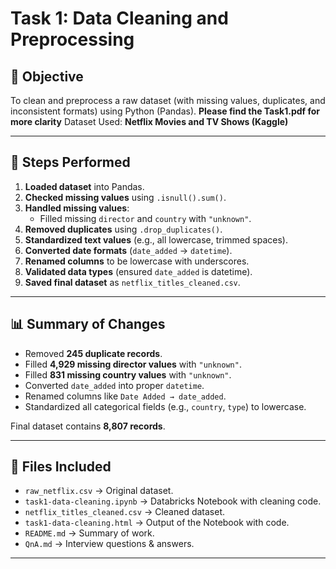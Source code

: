 # Task 1: Data Cleaning and Preprocessing

## 📌 Objective
To clean and preprocess a raw dataset (with missing values, duplicates, and inconsistent formats) using Python (Pandas).
**Please find the Task1.pdf for more clarity**
Dataset Used: **Netflix Movies and TV Shows (Kaggle)**

---

## 🔧 Steps Performed
1. **Loaded dataset** into Pandas.
2. **Checked missing values** using `.isnull().sum()`.
3. **Handled missing values**:
   - Filled missing `director` and `country` with `"unknown"`.
4. **Removed duplicates** using `.drop_duplicates()`.
5. **Standardized text values** (e.g., all lowercase, trimmed spaces).
6. **Converted date formats** (`date_added` → `datetime`).
7. **Renamed columns** to be lowercase with underscores.
8. **Validated data types** (ensured `date_added` is datetime).
9. **Saved final dataset** as `netflix_titles_cleaned.csv`.

---

## 📊 Summary of Changes
- Removed **245 duplicate records**.
- Filled **4,929 missing director values** with `"unknown"`.
- Filled **831 missing country values** with `"unknown"`.
- Converted `date_added` into proper `datetime`.
- Renamed columns like `Date Added → date_added`.
- Standardized all categorical fields (e.g., `country`, `type`) to lowercase.

Final dataset contains **8,807 records**.

---

## 📂 Files Included
- `raw_netflix.csv` → Original dataset.
- `task1-data-cleaning.ipynb` → Databricks Notebook with cleaning code.
- `netflix_titles_cleaned.csv` → Cleaned dataset.
- `task1-data-cleaning.html` → Output of the Notebook with code.
- `README.md` → Summary of work.
- `QnA.md` → Interview questions & answers.

---



